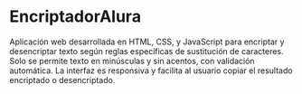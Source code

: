 # EncriptadorAlura
Aplicación web desarrollada en HTML, CSS, y JavaScript para encriptar y desencriptar texto según reglas específicas de sustitución de caracteres. Solo se permite texto en minúsculas y sin acentos, con validación automática. La interfaz es responsiva y facilita al usuario copiar el resultado encriptado o desencriptado.
